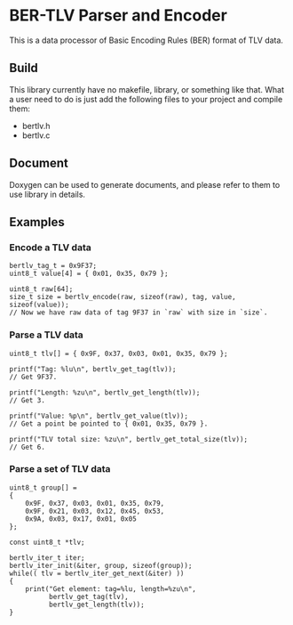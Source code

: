 BER-TLV Parser and Encoder
==========================


This is a data processor of Basic Encoding Rules (BER) format of TLV data.


## Build

This library currently have no makefile, library, or something like that.
What a user need to do is just add the following files to your project and compile them:

* bertlv.h
* bertlv.c


## Document

Doxygen can be used to generate documents,
and please refer to them to use library in details.


## Examples

### Encode a TLV data

    bertlv_tag_t = 0x9F37;
    uint8_t value[4] = { 0x01, 0x35, 0x79 };

    uint8_t raw[64];
    size_t size = bertlv_encode(raw, sizeof(raw), tag, value, sizeof(value));
    // Now we have raw data of tag 9F37 in `raw` with size in `size`.

### Parse a TLV data

    uint8_t tlv[] = { 0x9F, 0x37, 0x03, 0x01, 0x35, 0x79 };

    printf("Tag: %lu\n", bertlv_get_tag(tlv));
    // Get 9F37.

    printf("Length: %zu\n", bertlv_get_length(tlv));
    // Get 3.

    printf("Value: %p\n", bertlv_get_value(tlv));
    // Get a point be pointed to { 0x01, 0x35, 0x79 }.

    printf("TLV total size: %zu\n", bertlv_get_total_size(tlv));
    // Get 6.

### Parse a set of TLV data

    uint8_t group[] =
    {
        0x9F, 0x37, 0x03, 0x01, 0x35, 0x79,
        0x9F, 0x21, 0x03, 0x12, 0x45, 0x53,
        0x9A, 0x03, 0x17, 0x01, 0x05
    };

    const uint8_t *tlv;

    bertlv_iter_t iter;
    bertlv_iter_init(&iter, group, sizeof(group));
    while(( tlv = bertlv_iter_get_next(&iter) ))
    {
        print("Get element: tag=%lu, length=%zu\n",
              bertlv_get_tag(tlv),
              bertlv_get_length(tlv));
    }
